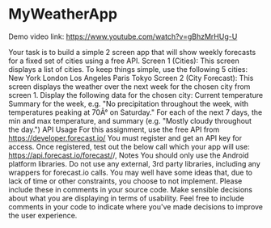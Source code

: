 # MyWeatherApp

Demo video link: https://www.youtube.com/watch?v=gBhzMrHUg-U

Your task is to build a simple 2 screen app that will show weekly forecasts for a fixed set of cities using a free API.
Screen 1 (Cities):
This screen displays a list of cities. To keep things simple, use the following 5 cities:
New York London
Los Angeles Paris
Tokyo
Screen 2 (City Forecast):
This screen displays the weather over the next week for the chosen city from screen 1. Display the following data for the chosen city:
Current temperature
Summary for the week, e.g. "No precipitation throughout the week, with temperatures peaking at 70Â° on Saturday."
For each of the next 7 days, the min and max temperature, and summary (e.g. "Mostly cloudy throughout the day.")
API Usage
For this assignment, use the free API from https://developer.forecast.io/
You must register and get an API key for access. Once registered, test out the below call which your app will use:
https://api.forecast.io/forecast/<APIKEY>/<LATITUDE>,<LONGITUDE>
Notes
You should only use the Android platform libraries. Do not use any external, 3rd party libraries, including any wrappers for forecast.io calls.
You may well have some ideas that, due to lack of time or other constraints, you choose to not implement. Please include these in comments in your source code.
Make sensible decisions about what you are displaying in terms of usability. Feel free to include comments in your code to indicate where you've made decisions to improve the user experience.
